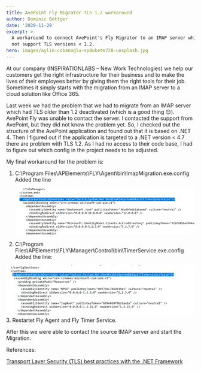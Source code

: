 ```yaml
---
title: AvePoint Fly Migrator TLS 1.2 workaround
author: Dominic Böttger
date: '2020-11-29'
excerpt: >-
  A workaround to connect AvePoint's Fly Migrator to an IMAP server which does
  not support TLS versions < 1.2.
hero: images/aylin-cobanoglu-sp8uketm728-unsplash.jpg
---
```

At our company (INSPIRATIONLABS – New Work Technologies) we help our customers get the right infrastructure for their business and to make the lives of their employees better by giving them the right tools for their job. Sometimes it simply starts with the migration from an IMAP server to a cloud solution like Office 365.

Last week we had the problem that we had to migrate from an IMAP server which had TLS older than 1.2 deactivated (which is a good thing 😊). AvePoint Fly was unable to contact the server. I contacted the support from AvePoint, but they did not know the problem yet. So, I checked out the structure of the AvePoint application and found out that it is based on .NET 4. Then I figured out if the application is targeted to a .NET version < 4.7 there are problem with TLS 1.2. As I had no access to their code base, I had to figure out which config in the project needs to be adjusted.

My final workaround for the problem is:

1. C:\Program Files\APElements\FLY\Agent\bin\ImapMigration.exe.config Added the line 
   <AppContextSwitchOverrides value="Switch.System.Net.DontEnableSystemDefaultTlsVersions=false"/>

   ![Showing the configuration of the ImapMigration](images/picture1.png)
2.  C:\Program Files\APElements\FLY\Manager\Control\bin\TimerService.exe.config Added the line:
   <AppContextSwitchOverrides value="Switch.System.Net.DontEnableSystemDefaultTlsVersions=false"/>

   ![Showing the configuration of the TimerService](images/picture2.png)
3.  Restartet Fly Agent and Fly Timer Service.

After this we were able to contact the source IMAP server and start the Migration.



References:

[Transport Layer Security (TLS) best practices with the .NET Framework](https://docs.microsoft.com/en-us/dotnet/framework/network-programming/tls)

[](https://docs.microsoft.com/en-us/dotnet/framework/network-programming/tls)